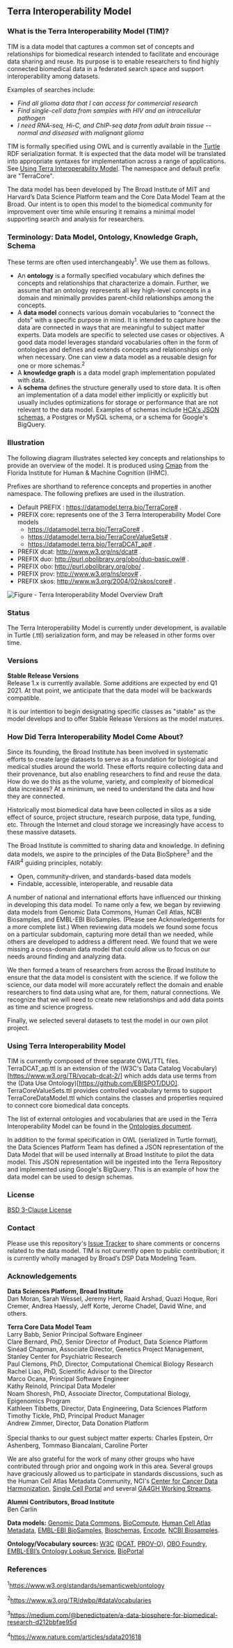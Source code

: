 ## Terra Interoperability Model

### What is the Terra Interoperability Model (TIM)?
TIM is a data model that captures a common set of concepts and relationships for biomedical research intended to facilitate and encourage data sharing and reuse.  Its purpose is to enable researchers to find highly connected biomedical data in a federated search space and support interoperability among datasets.  

Examples of searches include:

* *Find all glioma data that I can access for commercial research*
* *Find single-cell data from samples with HIV and an intracellular pathogen*
* *I need RNA-seq, Hi-C, and ChIP-seq data from adult brain tissue -- normal and diseased with malignant glioma*

TIM is formally specified using OWL and is currently available in the [Turtle](https://www.w3.org/TR/turtle/) RDF serialization format.  It is expected that the data model will be translated into appropriate syntaxes for implementation across a range of applications.  See [Using Terra Interoperability Model](#using-Terra-Interoperability-Model).  The namespace and default prefix are "TerraCore".

The data model has been developed by The Broad Institute of MIT and Harvard’s Data Science Platform team and the Core Data Model Team at the Broad.  Our intent is to open this model to the biomedical community for improvement over time while ensuring it remains a minimal model supporting search and analysis for researchers.  

### Terminology: Data Model, Ontology, Knowledge Graph, Schema
These terms are often used interchangeably<sup>1</sup>.  We use them as follows.
* An **ontology** is a formally specified vocabulary which defines the concepts and relationships that characterize a domain.  Further, we assume that an ontology represents all key high-level concepts in a domain and minimally provides parent-child relationships among the concepts.
* A **data model** connects various domain vocabularies to “connect the dots” with a specific purpose in mind.  It is intended to capture how the data are connected in ways that are meaningful to subject matter experts.  Data models are specific to selected use cases or objectives.  A good data model leverages standard vocabularies often in the form of ontologies and defines and extends concepts and relationships only when necessary. One can view a data model as a reusable design for one or more schemas.<sup>2</sup>
* A **knowledge graph** is a data model graph implementation populated with data.
* A **schema** defines the structure generally used to store data. It is often an implementation of a data model either implicitly or explicitly but usually includes optimizations for storage or performance that are not relevant to the data model. Examples of schemas include [HCA's JSON schemas](https://github.com/HumanCellAtlas/metadata-schema/tree/master/json_schema), a  Postgres or MySQL schema, or a schema for Google's BigQuery.  

### Illustration
The following diagram illustrates selected key concepts and relationships to provide an overview of the model.  It is produced using [Cmap](https://cmap.ihmc.us/) from the Florida Institute for Human & Machine Cognition (IHMC).<br>

Prefixes are shorthand to reference concepts and properties in another namespace.  The following prefixes are used in the illustration.

* Default PREFIX : <https://datamodel.terra.bio/TerraCore#> .  
* PREFIX core: represents one of the 3 Terra Interoperability Model Core models
  * <https://datamodel.terra.bio/TerraCore#> .
  * <https://datamodel.terra.bio/TerraCoreValueSets#> .
  * <https://datamodel.terra.bio/TerraDCAT_ap#> .
* PREFIX dcat: <http://www.w3.org/ns/dcat#> .
* PREFIX duo: <http://purl.obolibrary.org/obo/duo-basic.owl#> .<br>
* PREFIX obo: <http://purl.obolibrary.org/obo/> .<br>
* PREFIX prov: <http://www.w3.org/ns/prov#> .<br>
* PREFIX skos: <http://www.w3.org/2004/02/skos/core#> .

![Figure - Terra Interoperability Model Overview Draft](https://github.com/DataBiosphere/terra-interoperability-model/blob/master/documents/Terra%20Interoperability%20Model%20V1.jpg)

### Status
The Terra Interoperability Model is currently under development, is available in Turtle (.ttl) serialization form, and may be released in other forms over time.

### Versions
<b>Stable Release Versions</b><br>
  Release 1.x is currently available.  Some additions are expected by end Q1 2021. At that point, we anticipate that the data model will be backwards compatible.

It is our intention to begin designating specific classes as "stable" as the model develops and to offer Stable Release Versions as the model matures.

### How Did Terra Interoperability Model Come About?

Since its founding, the Broad Institute has been involved in systematic efforts to create large datasets to serve as a foundation for biological and medical studies around the world.  These efforts require collecting data and their provenance, but also enabling researchers to find and reuse the data.  How do we do this as the volume, variety, and complexity of biomedical data increases?  At a minimum, we need to understand the data and how they are connected.  

Historically most biomedical data have been collected in silos as a side effect of source, project structure, research purpose, data type, funding, etc.  Through the Internet and cloud storage we increasingly have access to these massive datasets. 

The Broad Institute is committed to sharing data and knowledge. In defining data models, we aspire to the principles of the Data BioSphere<sup>3</sup> and the FAIR<sup>4</sup> guiding principles, notably:
* Open, community-driven, and standards-based data models
* Findable, accessible, interoperable, and reusable data

A number of national and international efforts have influenced our thinking in developing this data model.  To name only a few, we began by reviewing data models from Genomic Data Commons, Human Cell Atlas, NCBI Biosamples, and EMBL-EBI BioSamples.  (Please see Acknowledgements for a more complete list.)  When reviewing data models we found some focus on a particular subdomain, capturing more detail than we needed, while others are developed to address a different need.  We found that we were missing a cross-domain data model that could allow us to focus on our needs around finding and analyzing data.  

We then formed a team of researchers from across the Broad Institute to ensure that the data model is consistent with the science.  If we follow the science, our data model will more accurately reflect the domain and enable researchers to find data using what are, for them, natural connections.  We recognize that we will need to create new relationships and add data points as time and science progress. 

Finally, we selected several datasets to test the model in our own pilot project.

### Using Terra Interoperability Model
TIM is currently composed of three separate OWL/TTL files. TerraDCAT_ap.ttl is an extension of the (W3C's Data Catalog Vocabulary)[https://www.w3.org/TR/vocab-dcat-2/] which adds data use terms from the (Data Use Ontology)[https://github.com/EBISPOT/DUO].  TerraCoreValueSets.ttl provides controlled vocabulary terms to support TerraCoreDataModel.ttl which contains the classes and properties required to connect core biomedical data concepts.

The list of external ontologies and vocabularies that are used in the Terra Interoperability Model can be found in the [Ontologies document](documents/Ontologies.md).

In addition to the formal specification in OWL (serialized in Turtle format), the Data Sciences Platform Team has defined a JSON representation of the Data Model that will be used internally at Broad Institute to pilot the data model.  This JSON representation will be ingested into the Terra Repository and implemented using Google's BigQuery.  This is an example of how the data model can be used to design schemas.  

### License
[BSD 3-Clause License](https://github.com/DataBiosphere/terra-interoperability-model/blob/master/LICENSE)

### Contact
Please use this repository's [Issue Tracker](https://github.com/broadinstitute/dsp-data-models/issues "Issue Tracker") to share comments or concerns related to the data model.  TIM is not currently open to public contribution; it is currently wholly managed by Broad’s DSP Data Modeling Team.

### Acknowledgements
**Data Sciences Platform, Broad Institute**  
Dan Moran, Sarah Wessel, Jeremy Hert, Raaid Arshad, Quazi Hoque, Rori Cremer, Andrea Haessly, Jeff Korte, Jerome Chadel, David Wine, and others.

**Terra Core Data Model Team**  
Larry Babb, Senior Principal Software Engineer  
Clare Bernard, PhD, Senior Director of Product, Data Science Platform  
Sinéad Chapman, Associate Director, Genetics Project Management, Stanley Center for Psychiatric Research  
Paul Clemons, PhD, Director, Computational Chemical Biology Research   
Rachel Liao, PhD, Scientific Advisor to the Director   
Marco Ocana, Principal Software Engineer   
Kathy Reinold, Principal Data Modeler  
Noam Shoresh, PhD, Associate Director, Computational Biology, Epigenomics Program    
Kathleen Tibbetts, Director, Data Engineering, Data Sciences Platform  
Timothy Tickle, PhD, Principal Product Manager  
Andrew Zimmer, Director, Data Donation Platform<br><br>
Special thanks to our guest subject matter experts: Charles Epstein, Orr Ashenberg, Tommaso Biancalani, Caroline Porter

We are also grateful for the work of many other groups who have contributed through prior and ongoing work in this area.  Several groups have graciously allowed us to participate in standards discussions, such as the Human Cell Atlas Metadata Community, NCI's [Center for Cancer Data Harmonization](https://datascience.cancer.gov/data-commons/center-cancer-data-harmonization-ccdh), [Single Cell Portal](https://portals.broadinstitute.org/single_cell "Single Cell Portal") and several [GA4GH Working Streams](https://www.ga4gh.org/how-we-work/workstreams "GA4GH Working Streams").

**Alumni Contributors, Broad Institute**<br>
Ben Carlin

**Data models:** [Genomic Data Commons](https://gdc.cancer.gov/developers/gdc-data-model/gdc-data-model-components "Genomic Data Commons"), [BioCompute](https://github.com/biocompute-objects/BCO_Specification "BioCompute"), [Human Cell Atlas Metadata](https://data.humancellatlas.org/metadata "Human Cell Atlas Metadata"), [EMBL-EBI BioSamples](https://www.ebi.ac.uk/biosamples/docs/references/sampletab "EMBL-EBI BioSamples"), [Bioschemas](https://bioschemas.org/specifications/ "Bioschemas"), [Encode](https://www.encodeproject.org/profiles/ "Encode"), [NCBI Biosamples](https://submit.ncbi.nlm.nih.gov/biosample/template/?package=Human.1.0&action=definition "NCBI Biosamples").

**Ontology/Vocabulary sources:** [W3C](https://www.w3.org/ "W3C") ([DCAT](https://w3c.github.io/dxwg/dcat/ "DCAT"), [PROV-O](https://www.w3.org/TR/prov-o/ "PROV-O")), [OBO Foundry,](http://obofoundry.org/ "OBO Foundry,") [EMBL-EBI’s Ontology Lookup Service](https://bioportal.bioontology.org/ontologies "EMBL-EBI’s Ontology Lookup Service"), [BioPortal](https://bioportal.bioontology.org/ontologies "BioPortal")

### References

<sup>1</sup>https://www.w3.org/standards/semanticweb/ontology 

<sup>2</sup>https://www.w3.org/TR/dwbp/#dataVocabularies

<sup>3</sup>https://medium.com/@benedictpaten/a-data-biosphere-for-biomedical-research-d212bbfae95d

<sup>4</sup>https://www.nature.com/articles/sdata201618
